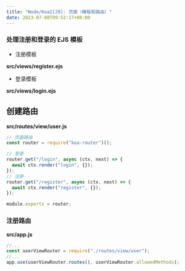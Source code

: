 ```yaml
---
title: "Node/Koa2[29]: 页面（模板和路由）"
date: 2023-07-08T09:52:17+08:00
---
```


### 处理注册和登录的 EJS 模板

- 注册模板

**src/views/register.ejs**

- 登录模板

**src/views/login.ejs**

## 创建路由

**src/routes/view/user.js**

```js
// 页面路由
const router = require("koa-router")();

// 登录
router.get("/login", async (ctx, next) => {
  await ctx.render("login", {});
});
// 注册
router.get("/register", async (ctx, next) => {
  await ctx.render("register", {});
});

module.exports = router;
```

### 注册路由

**src/app.js**

```js
//...
const userViewRouter = require("./routes/view/user");
//...
app.use(userViewRouter.routes(), userViewRouter.allowedMethods);
```
